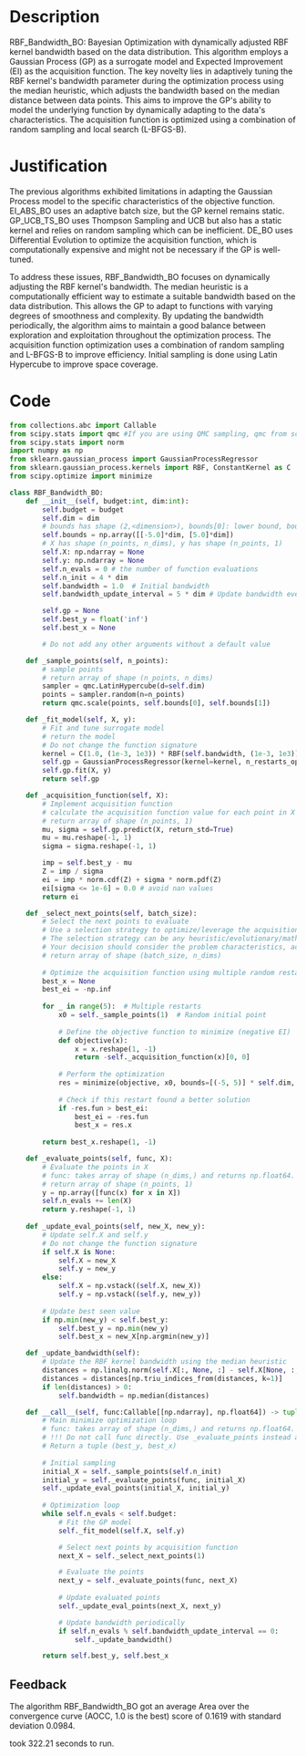 # Description
RBF_Bandwidth_BO: Bayesian Optimization with dynamically adjusted RBF kernel bandwidth based on the data distribution. This algorithm employs a Gaussian Process (GP) as a surrogate model and Expected Improvement (EI) as the acquisition function. The key novelty lies in adaptively tuning the RBF kernel's bandwidth parameter during the optimization process using the median heuristic, which adjusts the bandwidth based on the median distance between data points. This aims to improve the GP's ability to model the underlying function by dynamically adapting to the data's characteristics. The acquisition function is optimized using a combination of random sampling and local search (L-BFGS-B).

# Justification
The previous algorithms exhibited limitations in adapting the Gaussian Process model to the specific characteristics of the objective function. EI_ABS_BO uses an adaptive batch size, but the GP kernel remains static. GP_UCB_TS_BO uses Thompson Sampling and UCB but also has a static kernel and relies on random sampling which can be inefficient. DE_BO uses Differential Evolution to optimize the acquisition function, which is computationally expensive and might not be necessary if the GP is well-tuned.

To address these issues, RBF_Bandwidth_BO focuses on dynamically adjusting the RBF kernel's bandwidth. The median heuristic is a computationally efficient way to estimate a suitable bandwidth based on the data distribution. This allows the GP to adapt to functions with varying degrees of smoothness and complexity. By updating the bandwidth periodically, the algorithm aims to maintain a good balance between exploration and exploitation throughout the optimization process. The acquisition function optimization uses a combination of random sampling and L-BFGS-B to improve efficiency. Initial sampling is done using Latin Hypercube to improve space coverage.

# Code
```python
from collections.abc import Callable
from scipy.stats import qmc #If you are using QMC sampling, qmc from scipy is encouraged. Remove this line if you have better alternatives.
from scipy.stats import norm
import numpy as np
from sklearn.gaussian_process import GaussianProcessRegressor
from sklearn.gaussian_process.kernels import RBF, ConstantKernel as C
from scipy.optimize import minimize

class RBF_Bandwidth_BO:
    def __init__(self, budget:int, dim:int):
        self.budget = budget
        self.dim = dim
        # bounds has shape (2,<dimension>), bounds[0]: lower bound, bounds[1]: upper bound
        self.bounds = np.array([[-5.0]*dim, [5.0]*dim])
        # X has shape (n_points, n_dims), y has shape (n_points, 1)
        self.X: np.ndarray = None
        self.y: np.ndarray = None
        self.n_evals = 0 # the number of function evaluations
        self.n_init = 4 * dim
        self.bandwidth = 1.0  # Initial bandwidth
        self.bandwidth_update_interval = 5 * dim # Update bandwidth every this many evaluations

        self.gp = None
        self.best_y = float('inf')
        self.best_x = None

        # Do not add any other arguments without a default value

    def _sample_points(self, n_points):
        # sample points
        # return array of shape (n_points, n_dims)
        sampler = qmc.LatinHypercube(d=self.dim)
        points = sampler.random(n=n_points)
        return qmc.scale(points, self.bounds[0], self.bounds[1])

    def _fit_model(self, X, y):
        # Fit and tune surrogate model 
        # return the model
        # Do not change the function signature
        kernel = C(1.0, (1e-3, 1e3)) * RBF(self.bandwidth, (1e-3, 1e3))
        self.gp = GaussianProcessRegressor(kernel=kernel, n_restarts_optimizer=5)
        self.gp.fit(X, y)
        return self.gp

    def _acquisition_function(self, X):
        # Implement acquisition function 
        # calculate the acquisition function value for each point in X
        # return array of shape (n_points, 1)
        mu, sigma = self.gp.predict(X, return_std=True)
        mu = mu.reshape(-1, 1)
        sigma = sigma.reshape(-1, 1)

        imp = self.best_y - mu
        Z = imp / sigma
        ei = imp * norm.cdf(Z) + sigma * norm.pdf(Z)
        ei[sigma <= 1e-6] = 0.0 # avoid nan values
        return ei

    def _select_next_points(self, batch_size):
        # Select the next points to evaluate
        # Use a selection strategy to optimize/leverage the acquisition function 
        # The selection strategy can be any heuristic/evolutionary/mathematical/hybrid methods.
        # Your decision should consider the problem characteristics, acquisition function, and the computational efficiency.
        # return array of shape (batch_size, n_dims)
        
        # Optimize the acquisition function using multiple random restarts
        best_x = None
        best_ei = -np.inf
        
        for _ in range(5):  # Multiple restarts
            x0 = self._sample_points(1)  # Random initial point
            
            # Define the objective function to minimize (negative EI)
            def objective(x):
                x = x.reshape(1, -1)
                return -self._acquisition_function(x)[0, 0]
            
            # Perform the optimization
            res = minimize(objective, x0, bounds=[(-5, 5)] * self.dim, method='L-BFGS-B')
            
            # Check if this restart found a better solution
            if -res.fun > best_ei:
                best_ei = -res.fun
                best_x = res.x
        
        return best_x.reshape(1, -1)

    def _evaluate_points(self, func, X):
        # Evaluate the points in X
        # func: takes array of shape (n_dims,) and returns np.float64.
        # return array of shape (n_points, 1)
        y = np.array([func(x) for x in X])
        self.n_evals += len(X)
        return y.reshape(-1, 1)
    
    def _update_eval_points(self, new_X, new_y):
        # Update self.X and self.y
        # Do not change the function signature
        if self.X is None:
            self.X = new_X
            self.y = new_y
        else:
            self.X = np.vstack((self.X, new_X))
            self.y = np.vstack((self.y, new_y))
            
        # Update best seen value
        if np.min(new_y) < self.best_y:
            self.best_y = np.min(new_y)
            self.best_x = new_X[np.argmin(new_y)]

    def _update_bandwidth(self):
        # Update the RBF kernel bandwidth using the median heuristic
        distances = np.linalg.norm(self.X[:, None, :] - self.X[None, :, :], axis=2)
        distances = distances[np.triu_indices_from(distances, k=1)]
        if len(distances) > 0:
            self.bandwidth = np.median(distances)

    def __call__(self, func:Callable[[np.ndarray], np.float64]) -> tuple[np.float64, np.array]:
        # Main minimize optimization loop
        # func: takes array of shape (n_dims,) and returns np.float64. 
        # !!! Do not call func directly. Use _evaluate_points instead and be aware of the budget when calling it. !!!
        # Return a tuple (best_y, best_x)
        
        # Initial sampling
        initial_X = self._sample_points(self.n_init)
        initial_y = self._evaluate_points(func, initial_X)
        self._update_eval_points(initial_X, initial_y)
        
        # Optimization loop
        while self.n_evals < self.budget:
            # Fit the GP model
            self._fit_model(self.X, self.y)

            # Select next points by acquisition function
            next_X = self._select_next_points(1)

            # Evaluate the points
            next_y = self._evaluate_points(func, next_X)
            
            # Update evaluated points
            self._update_eval_points(next_X, next_y)

            # Update bandwidth periodically
            if self.n_evals % self.bandwidth_update_interval == 0:
                self._update_bandwidth()

        return self.best_y, self.best_x
```
## Feedback
 The algorithm RBF_Bandwidth_BO got an average Area over the convergence curve (AOCC, 1.0 is the best) score of 0.1619 with standard deviation 0.0984.

took 322.21 seconds to run.